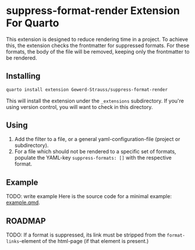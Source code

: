 # suppress-format-render Extension For Quarto

This extension is designed to reduce rendering time in a project.
To achieve this, the extension checks the frontmatter for suppressed formats.
For these formats, the body of the file will be removed, keeping only the frontmatter to be rendered.

## Installing

```bash
quarto install extension Gewerd-Strauss/suppress-format-render
```

This will install the extension under the `_extensions` subdirectory.
If you're using version control, you will want to check in this directory.

## Using

1. Add the filter to a file, or a general yaml-configuration-file (project or subdirectory).
2. For a file which should not be rendered to a specific set of formats, populate the YAML-key `suppress-formats: []` with the respective format.

## Example

TODO: write example Here is the source code for a minimal example: [example.qmd](example.qmd).

## ROADMAP

TODO: If a format is suppressed, its link must be stripped from the `format-links`-element of the html-page (if that element is present.)
